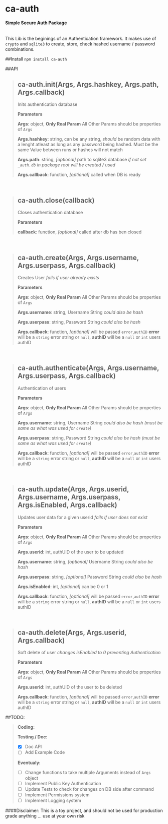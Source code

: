 ca-auth
=======

**Simple Secure Auth Package**

######
This Lib is the beginings of an Authentication framework.  It makes use of `crypto` and `sqlite3` to create, store, check hashed username / password combinations.  


##Install
`npm install ca-auth`


##API
> ca-auth.init(Args, Args.hashkey, Args.path, Args.callback) 
> -----------------------------
> Inits authentication database
> 
> **Parameters**
> 
> **Args**: object, **Only Real Param** All Other Params should be properties of `Args`
> 
> **Args.hashkey**: string, can be any string, *should* be random data with a lenght atleast as long as any password being hashed.  Must be the same Value between runs or hashes will not match
> 
> **Args.path**: string, *[optional]* path to sqlite3 database *if not set `_auth.db` in package root will be created / used*
> 
> **Args.callback**: function, *[optional]* called when DB is ready

&nbsp;

> ca-auth.close(callback) 
> -----------------------------
> Closes authentication database
> 
> **Parameters**
> 
> **callback**: function, *[optional]* called after db has ben closed

&nbsp;

> ca-auth.create(Args, Args.username, Args.userpass, Args.callback) 
> -----------------------------
> Creates User *fails if user already exists*
> 
> **Parameters**
> 
> **Args**: object, **Only Real Param** All Other Params should be properties of `Args`
> 
> **Args.username**: string, Username String *could also be hash*
> 
> **Args.userpass**: string, Password String *could also be hash*
> 
> **Args.callback**: function, *[optional]* will be passed `error`,`authID` **error** will be a `string` error string or `null`, **authID** will be a `null` or `int` users authID

&nbsp;

> ca-auth.authenticate(Args, Args.username, Args.userpass, Args.callback) 
> -----------------------------
> Authentication of users
> 
> **Parameters**
> 
> **Args**: object, **Only Real Param** All Other Params should be properties of `Args`
> 
> **Args.username**: string, Username String *could also be hash (must be same as what was used for `create`)*
> 
> **Args.userpass**: string, Password String *could also be hash (must be same as what was used for `create`)*
> 
> **Args.callback**: function, *[optional]* will be passed `error`,`authID` **error** will be a `string` error string or `null`, **authID** will be a `null` or `int` users authID

&nbsp;

> ca-auth.update(Args, Args.userid, Args.username, Args.userpass, Args.isEnabled, Args.callback) 
> -----------------------------
> Updates user data for a given userid *fails if user does not exist*
> 
> **Parameters**
> 
> **Args**: object, **Only Real Param** All Other Params should be properties of `Args`
> 
> **Args.userid**: int, authUID of the user to be updated
> 
> **Args.username**: string, *[optional]* Username String *could also be hash*
> 
> **Args.userpass**: string, *[optional]* Password String *could also be hash*
> 
> **Args.isEnabled**: int, *[optional]* can be 0 or 1
> 
> **Args.callback**: function, *[optional]* will be passed `error`,`authID` **error** will be a `string` error string or `null`, **authID** will be a `null` or `int` users authID

&nbsp;

> ca-auth.delete(Args, Args.userid, Args.callback) 
> -----------------------------
> Soft delete of user *changes isEnabled to 0 preventing Authentication*
> 
> **Parameters**
> 
> **Args**: object, **Only Real Param** All Other Params should be properties of `Args`
> 
> **Args.userid**: int, authUID of the user to be deleted
> 
> **Args.callback**: function, *[optional]* will be passed `error`,`authID` **error** will be a `string` error string or `null`, **authID** will be a `null` or `int` users authID

##TODO:
> **Coding:**
>
> **Testing / Doc:**
> - [x] Doc API
> - [ ] Add Example Code
>
> **Eventualy:**
> - [ ] Change functions to take multiple Arguments instead of `Args` object
> - [ ] Implement Public Key Authentication
> - [ ] Update Tests to check for changes on DB side after command
> - [ ] Implement Permissions system
> - [ ] Implement Logging system


####Disclaimer:
This is a toy project, and should not be used for production grade anything ... use at your own risk
